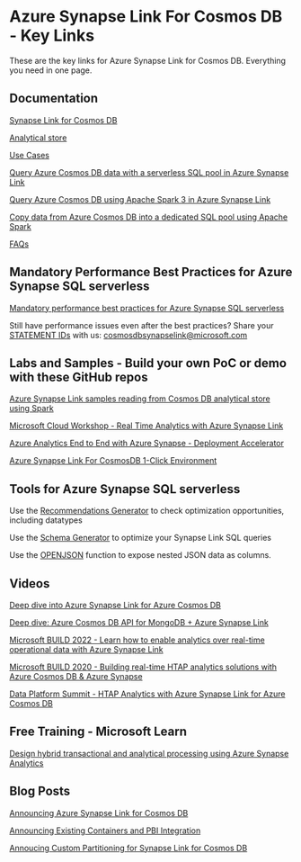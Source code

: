 # Azure Synapse Link For Cosmos DB - Key Links

These are the key links for Azure Synapse Link for Cosmos DB. Everything you need in one page.

## Documentation

[Synapse Link for Cosmos DB](https://docs.microsoft.com/en-us/azure/cosmos-db/synapse-link)

[Analytical store](https://docs.microsoft.com/en-us/azure/cosmos-db/analytical-store-introduction)

[Use Cases](https://docs.microsoft.com/en-us/azure/cosmos-db/synapse-link-use-cases)

[Query Azure Cosmos DB data with a serverless SQL pool in Azure Synapse Link](https://docs.microsoft.com/en-us/azure/synapse-analytics/sql/query-cosmos-db-analytical-store?tabs=openrowset-key)

[Query Azure Cosmos DB using Apache Spark 3 in Azure Synapse Link](https://docs.microsoft.com/en-us/azure/synapse-analytics/synapse-link/how-to-query-analytical-store-spark-3)

[Copy data from Azure Cosmos DB into a dedicated SQL pool using Apache Spark](https://docs.microsoft.com/en-us/azure/synapse-analytics/synapse-link/how-to-copy-to-sql-pool)

[FAQs](https://docs.microsoft.com/en-us/azure/cosmos-db/synapse-link-frequently-asked-questions)

## Mandatory Performance Best Practices for Azure Synapse SQL serverless

[Mandatory performance best practices for Azure Synapse SQL serverless](https://techcommunity.microsoft.com/t5/azure-synapse-analytics-blog/best-practices-for-integrating-serverless-sql-pool-with-cosmos/ba-p/3257975)

Still have performance issues even after the best practices? Share your [STATEMENT IDs](https://techcommunity.microsoft.com/t5/azure-synapse-analytics-blog/how-to-provide-statement-id-in-the-serverless-sql-pool-support/ba-p/3532926) with us: cosmosdbsynapselink@microsoft.com 

## Labs and Samples - Build your own PoC or demo with these GitHub repos

[Azure Synapse Link samples reading from Cosmos DB analytical store using Spark](https://github.com/Azure-Samples/Synapse/tree/main/Notebooks/PySpark/Synapse%20Link%20for%20Cosmos%20DB%20samples)

[Microsoft Cloud Workshop - Real Time Analytics with Azure Synapse Link](https://github.com/microsoft/MCW-Cosmos-DB-Real-Time-Advanced-Analytics/blob/main/Hands-on%20lab/HOL%20step-by%20step%20-%20Cosmos%20DB%20real-time%20advanced%20analytics.md)

[Azure Analytics End to End with Azure Synapse - Deployment Accelerator](https://github.com/Azure/azure-synapse-analytics-end2end)

[Azure Synapse Link For CosmosDB 1-Click Environment](https://github.com/Azure/Test-Drive-Synapse-Link-For-CosmosDB-With-1-Click)

## Tools for Azure Synapse SQL serverless

Use the [Recommendations Generator](https://raw.githubusercontent.com/JocaPC/qpi/master/build/synapse-sql/qpi.sql) to check optimization opportunities, including datatypes

Use the [Schema Generator](https://htmlpreview.github.io/?https://github.com/Azure-Samples/Synapse/blob/main/SQL/tools/cosmosdb/generate-openrowset.html) to optimize your Synapse Link SQL queries

Use the [OPENJSON](https://docs.microsoft.com/en-us/sql/t-sql/functions/openjson-transact-sql?view=sql-server-ver15) function to expose nested JSON data as columns.


## Videos

[Deep dive into Azure Synapse Link for Azure Cosmos DB](https://youtu.be/Wr1Cuhq7c0Y)

[Deep dive: Azure Cosmos DB API for MongoDB + Azure Synapse Link](https://www.youtube.com/watch?v=iItNxN2EJ9U)

[Microsoft BUILD 2022 - Learn how to enable analytics over real-time operational data with Azure Synapse Link](https://mybuild.microsoft.com/en-US/sessions/8b7ad5f0-d724-4c57-9e00-ae02874ddd0b?source=sessions)

[Microsoft BUILD 2020 - Building real-time HTAP analytics solutions with Azure Cosmos DB & Azure Synapse](https://www.youtube.com/watch?v=faob1tuaTlQ)

[Data Platform Summit - HTAP Analytics with Azure Synapse Link for Azure Cosmos DB](https://www.youtube.com/watch?v=-1zyL56TaQQ)

## Free Training - Microsoft Learn

[Design hybrid transactional and analytical processing using Azure Synapse Analytics](https://aka.ms/learnlive-20220524G)

## Blog Posts

[Announcing Azure Synapse Link for Cosmos DB](https://devblogs.microsoft.com/cosmosdb/synapse-sql-serverless-preview/)

[Announcing Existing Containers and PBI Integration](https://devblogs.microsoft.com/cosmosdb/azure-synapse-link-existing-containers-and-power-bi-integration/)

[Annoucing Custom Partitioning for Synapse Link for Cosmos DB](https://devblogs.microsoft.com/cosmosdb/custom-partitioning-azure-synapse-link/)
